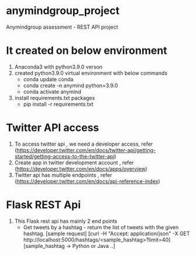 # anymindgroup_project
Anymindgroup assessment - REST API project

# It created on below environment
1. Anaconda3 with python3.9.0 verson
2. created python3.9.0 virtual environment with below commands
    - conda update conda
    - conda create -n anymind python=3.9.0
    - conda activate anymind
3. install requirements.txt packages
    - pip install -r requirements.txt
     
# Twitter API access
1. To access twitter api , we need a developer access, refer (https://developer.twitter.com/en/docs/twitter-api/getting-started/getting-access-to-the-twitter-api)
2. Create app in twitter development account , refer (https://developer.twitter.com/en/docs/apps/overview)
3. Twitter api has multiple endpoints , refer (https://developer.twitter.com/en/docs/api-reference-index)

# Flask REST Api
1. This Flask rest api has mainly 2 end points
    - Get tweets by a hashtag - return the list of tweets with the given hashtag.
      [sample request]
      [curl -H "Accept: application/json" -X GET http://localhost:5000/hashtags/<sample_hashtag>?limit=40]
      [sample_hashtag -> Python or Java ..]
   
